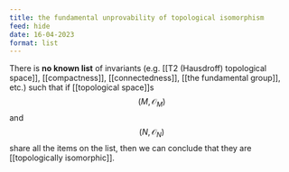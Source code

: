 ```yaml
---
title: the fundamental unprovability of topological isomorphism
feed: hide
date: 16-04-2023
format: list
---
```



There is **no known list** of invariants (e.g. [[T2 (Hausdroff) topological space]], [[compactness]], [[connectedness]], [[the fundamental group]], etc.) such that if [[topological space]]s $$(M, \mathcal O_M)$$ and $$(N, \mathcal O_N)$$ share all the items on the list, then we can conclude that they are [[topologically isomorphic]].